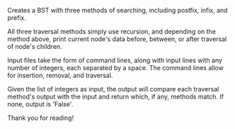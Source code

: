 Creates a BST with three methods of searching, including postfix, infix, and prefix. 

All three traversal methods simply use recursion, and depending on the method above, print current node's data before, between, or after traversal of node's children.

Input files take the form of command lines, along with input lines with any number of integers, each separated by a space.
The command lines allow for insertion, removal, and traversal.

Given the list of integers as input, the output will compare each traversal method's output with the input and return which, if any, methods match. If none, output is 'False'.

Thank you for reading!
